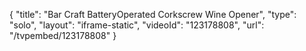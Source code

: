 {
    "title": "Bar Craft BatteryOperated Corkscrew Wine Opener",
    "type": "solo",
    "layout": "iframe-static",
    "videoId": "123178808",
    "url": "\/tvpembed\/123178808"
}